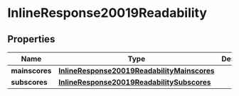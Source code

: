

# InlineResponse20019Readability


## Properties

Name | Type | Description | Notes
------------ | ------------- | ------------- | -------------
**mainscores** | [**InlineResponse20019ReadabilityMainscores**](InlineResponse20019ReadabilityMainscores.md) |  |  [optional]
**subscores** | [**InlineResponse20019ReadabilitySubscores**](InlineResponse20019ReadabilitySubscores.md) |  |  [optional]



